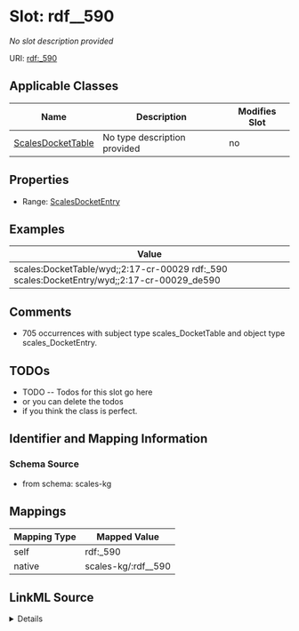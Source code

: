 

# Slot: rdf__590


_No slot description provided_





URI: [rdf:_590](http://www.w3.org/1999/02/22-rdf-syntax-ns#_590)



<!-- no inheritance hierarchy -->





## Applicable Classes

| Name | Description | Modifies Slot |
| --- | --- | --- |
| [ScalesDocketTable](../classes/ScalesDocketTable.md) | No type description provided |  no  |







## Properties

* Range: [ScalesDocketEntry](../classes/ScalesDocketEntry.md)






## Examples

| Value |
| --- |
| scales:DocketTable/wyd;;2:17-cr-00029 rdf:_590 scales:DocketEntry/wyd;;2:17-cr-00029_de590 |

## Comments

* 705 occurrences with subject type scales_DocketTable and object type scales_DocketEntry.

## TODOs

* TODO -- Todos for this slot go here
* or you can delete the todos
* if you think the class is perfect.

## Identifier and Mapping Information







### Schema Source


* from schema: scales-kg




## Mappings

| Mapping Type | Mapped Value |
| ---  | ---  |
| self | rdf:_590 |
| native | scales-kg/:rdf__590 |




## LinkML Source

<details>
```yaml
name: rdf__590
description: No slot description provided
todos:
- TODO -- Todos for this slot go here
- or you can delete the todos
- if you think the class is perfect.
comments:
- 705 occurrences with subject type scales_DocketTable and object type scales_DocketEntry.
examples:
- value: scales:DocketTable/wyd;;2:17-cr-00029 rdf:_590 scales:DocketEntry/wyd;;2:17-cr-00029_de590
from_schema: scales-kg
rank: 1000
slot_uri: rdf:_590
alias: rdf__590
domain_of:
- scales_DocketTable
range: scales_DocketEntry

```
</details>